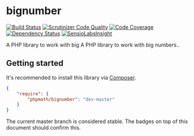 # bignumber

[![Build Status](https://travis-ci.org/phpmath/bignumber.svg?branch=master)](https://travis-ci.org/phpmath/bignumber)
[![Scrutinizer Code Quality](https://scrutinizer-ci.com/g/phpmath/bignumber/badges/quality-score.png?b=master)](https://scrutinizer-ci.com/g/phpmath/bignumber/?branch=master)
[![Code Coverage](https://scrutinizer-ci.com/g/phpmath/bignumber/badges/coverage.png?b=master)](https://scrutinizer-ci.com/g/phpmath/bignumber/?branch=master)
[![Dependency Status](https://www.versioneye.com/user/projects/5522aeda971f781c4800046e/badge.svg?style=flat)](https://www.versioneye.com/user/projects/5522aeda971f781c4800046e)
[![SensioLabsInsight](https://insight.sensiolabs.com/projects/5ac6c499-7078-44d3-9b25-5c7acda0882a/mini.png)](https://insight.sensiolabs.com/projects/5ac6c499-7078-44d3-9b25-5c7acda0882a)

A PHP library to work with big A PHP library to work with big numbers..

## Getting started

It's recommended to install this library via [Composer](https://getcomposer.org).

```json
{
    "require": {
        "phpmath/bignumber": "dev-master"
    }
}
```

The current master branch is considered stable. The badges on top of this document should confirm this.

